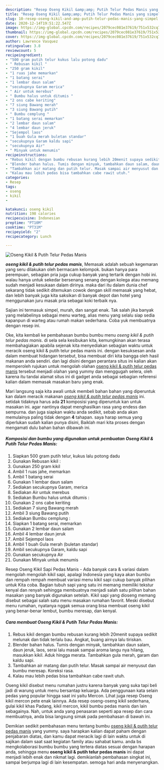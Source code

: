 ```yaml
---
description: "Resep Oseng Kikil &amp;amp; Putih Telur Pedas Manis yang simpel"
title: "Resep Oseng Kikil &amp;amp; Putih Telur Pedas Manis yang simpel"
slug: 10-resep-oseng-kikil-and-amp-putih-telur-pedas-manis-yang-simpel
date: 2020-12-14T19:51:22.547Z
image: https://img-global.cpcdn.com/recipes/2079cec081e37619/751x532cq70/oseng-kikil-putih-telur-pedas-manis-foto-resep-utama.jpg
thumbnail: https://img-global.cpcdn.com/recipes/2079cec081e37619/751x532cq70/oseng-kikil-putih-telur-pedas-manis-foto-resep-utama.jpg
cover: https://img-global.cpcdn.com/recipes/2079cec081e37619/751x532cq70/oseng-kikil-putih-telur-pedas-manis-foto-resep-utama.jpg
author: Lawrence Vasquez
ratingvalue: 3.8
reviewcount: 5
recipeingredient:
- "500 gram putih telur kukus lalu potong dadu"
- " Rebusan kikil "
- "250 gram kikil"
- "1 ruas jahe memarkan"
- "1 batang serai"
- "1 lembar daun salam"
- "secukupnya Garam merica"
- " Air untuk merebus"
- " Bumbu halus untuk ditumis "
- "2 ons cabe keriting"
- "7 siung Bawang merah"
- "3 siung Bawang putih"
- " Bumbu cemplung "
- "1 batang serai memarkan"
- "2 lembar daun salam"
- "4 lembar daun jeruk"
- "Sejempol laos"
- "1 buah Gula merah buletan standar"
- "secukupnya Garam kaldu sapi"
- "secukupnya Air"
- " Minyak untuk menumis"
recipeinstructions:
- "Rebus kikil dengan bumbu rebusan kurang lebih 20menit supaya sedikit melunak dan tidak terlalu bau. Angkat, buang airnya lalu tiriskan."
- "Blender bahan halus. Tumis dengan minyak, tambahkan daun salam, daun jeruk, laos, serai lalu masak sampai aroma langu nya hilang, masukkan kikil. Aduk hingga merata. Tambahkan gula merah, garam dan kaldu sapi."
- "Tambahkan air matang dan putih telur. Masak sampai air menyusut dan bumbu meresap. Koreksi rasa."
- "Kalau mau lebih pedas bisa tambahkan cabe rawit utuh."
categories:
- Resep
tags:
- oseng
- kikil
- 

katakunci: oseng kikil  
nutrition: 198 calories
recipecuisine: Indonesian
preptime: "PT10M"
cooktime: "PT31M"
recipeyield: "2"
recipecategory: Lunch

---
```



![Oseng Kikil &amp; Putih Telur Pedas Manis](https://img-global.cpcdn.com/recipes/2079cec081e37619/751x532cq70/oseng-kikil-putih-telur-pedas-manis-foto-resep-utama.jpg)

<b><i>oseng kikil &amp; putih telur pedas manis</i></b>, Memasak adalah sebuah kegemaran yang seru dilakukan oleh bermacam kelompok. bukan hanya para perempuan, sebagian pria juga cukup banyak yang tertarik dengan hobi ini. walau hanya untuk sekedar bersenang senang dengan kolega atau memang sudah menjadi kesukaan dalam dirinya. maka dari itu dalam dunia chef sekarang tidak sedikit ditemukan cowok dengan skill memasak yang hebat, dan lebih banyak juga kita saksikan di banyak depot dan hotel yang menggunakan juru masak pria sebagai koki terbaik nya.

Sajian ini termasuk simpel, murah, dan sangat enak. Tak salah jika banyak yang melabelinya sebagai menu warteg, alias menu yang selalu siap sedia kapanpun di warteg atau rumah makan sederhana. Coba yuk membuatnya dengan resep ini.

Oke, kita kembali ke pembahasan bumbu bumbu menu <i>oseng kikil &amp; putih telur pedas manis</i>. di sela sela kesibukan kita, kemungkinan akan terasa membahagiakan apabila sejenak kita menyediakan sebagian waktu untuk meracik oseng kikil &amp; putih telur pedas manis ini. dengan kesuksesan anda dalam membuat hidangan tersebut, bisa membuat diri kita bangga oleh hasil makanan anda sendiri. dan lagi disini dengan perantara situs ini kalian akan memperoleh rujukan untuk mengolah olahan <u>oseng kikil &amp; putih telur pedas manis</u> tersebut menjadi olahan yang yummy dan menggugah selera, oleh karena itu tandai alamat situs ini di gadget anda sebagai sebagian referensi kalian dalam memasak masakan baru yang enak.


Mari langsung saja kita awali untuk membeli bahan bahan yang diperuntuk kan dalam meracik makanan <u><i>oseng kikil &amp; putih telur pedas manis</i></u> ini. setidak tidaknya harus ada <b>21</b> komposisi yang diperuntuk kan untuk masakan ini. agar nantinya dapat menghasilkan rasa yang endess dan sempurna. dan juga siapkan waktu anda sedikit, sebab anda akan memulainya paling tidak dengan <b>4</b> tahapan. saya harap semua yang diperlukan sudah kalian punya disini, Baiklah mari kita proses dengan mengamati dulu bahan bahan dibawah ini.

<!--inarticleads1-->

##### Komposisi dan bumbu yang digunakan untuk pembuatan Oseng Kikil &amp; Putih Telur Pedas Manis:

1. Siapkan 500 gram putih telur, kukus lalu potong dadu
1. Gunakan  Rebusan kikil :
1. Gunakan 250 gram kikil
1. Ambil 1 ruas jahe, memarkan
1. Ambil 1 batang serai
1. Gunakan 1 lembar daun salam
1. Sediakan secukupnya Garam, merica
1. Sediakan  Air untuk merebus
1. Sediakan  Bumbu halus untuk ditumis :
1. Gunakan 2 ons cabe keriting
1. Sediakan 7 siung Bawang merah
1. Ambil 3 siung Bawang putih
1. Sediakan  Bumbu cemplung :
1. Siapkan 1 batang serai, memarkan
1. Gunakan 2 lembar daun salam
1. Ambil 4 lembar daun jeruk
1. Ambil Sejempol laos
1. Ambil 1 buah Gula merah (buletan standar)
1. Ambil secukupnya Garam, kaldu sapi
1. Gunakan secukupnya Air
1. Gunakan  Minyak untuk menumis


Resep Oseng Kikil Sapi Pedas Manis - Ada banyak cara &amp; variasi dalam mengolah mengolah kikil sapi, apalagi Indonesia yang kaya akan bumbu dan rempah rempah membuat variasi menu kikil sapi cukup banyak pilihan untuk Kita coba. Bagian tubuh sapi yang satu ini memang memiliki tekstur kenyal dan renyah sehingga membuatnya menjadi salah satu pilihan bahan masakan yang banyak digunakan setelah. Kikil sapi yang dioseng memang disebut sebagai salah satu menu masakan rumahan favorit. Meski disebut menu rumahan, nyatanya nggak semua orang bisa membuat oseng kikil yang benar-benar lembut, bumbu meresap, dan kenyal. 

<!--inarticleads2-->

##### Cara membuat Oseng Kikil &amp; Putih Telur Pedas Manis:

1. Rebus kikil dengan bumbu rebusan kurang lebih 20menit supaya sedikit melunak dan tidak terlalu bau. Angkat, buang airnya lalu tiriskan.
1. Blender bahan halus. Tumis dengan minyak, tambahkan daun salam, daun jeruk, laos, serai lalu masak sampai aroma langu nya hilang, masukkan kikil. Aduk hingga merata. Tambahkan gula merah, garam dan kaldu sapi.
1. Tambahkan air matang dan putih telur. Masak sampai air menyusut dan bumbu meresap. Koreksi rasa.
1. Kalau mau lebih pedas bisa tambahkan cabe rawit utuh.


Oseng kikil disebut menu rumahan justru karena banyak yang suka tapi beli jadi di warung untuk menu bersantap keluarga. Ada penggunaan kata selain pedas yang popular hingga saat ini yaitu Mercon. Lihat juga resep Oseng kikil mercon pete enak lainnya. Ada resep oseng-oseng kikil sederhana, gulai kikil khas Padang, kikil mercon, kikil bumbu pedas manis dan lain sebagainya. Nah, untuk anda yang penasaran seperti apa resep dan cara membuatnya, anda bisa langsung simak pada pembahasan di bawah ini. 

Demikian sedikit pembahasan menu tentang bumbu <u>oseng kikil &amp; putih telur pedas manis</u> yang yummy. saya harapkan kalian dapat paham dengan penjabaran diatas, dan kamu dapat meracik lagi di lain waktu untuk di sajikan dalam saat saat kegiatan family atau sahabat kamu. anda bs mengkolaborasi bumbu bumbu yang tertera diatas sesuai dengan harapan anda, sehingga menu <b>oseng kikil &amp; putih telur pedas manis</b> ini dapat menjadi lebih enak dan nikmat lagi. demikianlah pembahasan singkat ini, sampai berjumpa lagi di lain kesempatan. semoga hari anda menyenangkan.
